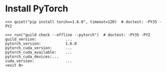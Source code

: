 # Install PyTorch

    >>> quiet("pip install torch==1.6.0", timeout=120)  # doctest: -PY35 -PY2

    >>> run("guild check --offline --pytorch")  # doctest: -PY35 -PY2
    guild_version:             ...
    pytorch_version:           1.6.0
    pytorch_cuda_version:      ...
    pytorch_cuda_available:    ...
    pytorch_cuda_devices:...
    cuda_version:              ...
    <exit 0>
